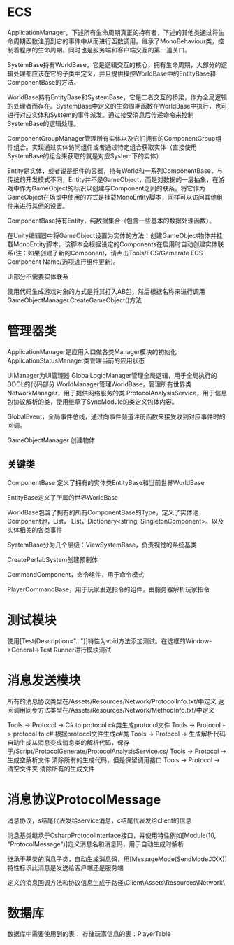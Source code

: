 # ECS

ApplicationManager，下述所有生命周期真正的持有者，下述的其他类通过将生命周期函数注册到它的事件中从而进行函数调用。继承了MonoBehaviour类，控制着程序的生命周期。同时也是服务端和客户端交互的第一道关口。

SystemBase持有WorldBase，它是逻辑交互的核心，拥有生命周期，大部分的逻辑处理都应该在它的子类中定义，并且提供操控WorldBase中的EntityBase和ComponentBase的方法。

WorldBase持有EntityBase和SystemBase，它是二者交互的桥梁，作为全局逻辑的处理者而存在。SystemBase中定义的生命周期函数在WorldBase中执行，也可进行对应实体和System的事件派发。通过接受消息后传递命令来控制SystemBase的逻辑处理。

ComponentGroupManager管理所有实体以及它们拥有的ComponentGroup组件组合。实现通过实体访问组件或者通过特定组合获取实体（直接使用SystemBase的组合来获取的就是对应System下的实体）

Entity是实体，或者说是组件的容器，持有World和一系列ComponentBase，与传统的开发模式不同，Entity并不是GameObject，而是对数据的一层抽象，在游戏中作为GameObject的标识以创建与Component之间的联系。将它作为GameObject在场景中使用的方式是挂载MonoEntity脚本，同样可以访问其他组件来进行其他的设置。

ComponentBase持有Entity，纯数据集合（包含一些基本的数据处理函数）。

在Unity编辑器中将GameObject设置为实体的方法：创建GameObject物体并挂载MonoEntity脚本，该脚本会根据设定的Components在启用时自动创建实体联系(注：如果创建了新的Component，请点击Tools/ECS/Gemerate ECS Component Name/选项进行组件更新)。

UI部分不需要实体联系

使用代码生成游戏对象的方式是将其打入AB包，然后根据名称来进行调用GameObjectManager.CreateGameObject()方法

# 管理器类

ApplicationManager是应用入口做各类Manager模块的初始化
ApplicationStatusManager类管理当前的应用状态

UIManager为UI管理器
GlobalLogicManager管理全局逻辑，用于全局执行的DDOL的代码部分
WorldManager管理WorldBase，管理所有世界类
NetworkManager，用于提供网络服务的类
ProtocolAnalysisService，用于信息包协议解析的类，使用继承了SyncModule的类定义包体内容。

GlobalEvent，全局事件总线，通过向事件频道注册函数来接受收到对应事件时的回调。

GameObjectManager 创建物体

## 关键类

ComponentBase 定义了拥有的实体类EntityBase和当前世界WorldBase

EntityBase定义了所属的世界WorldBase

WorldBase包含了拥有的所有ComponentBase的Type，定义了实体池，Component池，List<SystemBase>， List<EntityBase>，Dictionary<string, SingletonComponent>。以及实体相关的各类事件

SystemBase分为几个层级：ViewSystemBase，负责视觉的系统基类

CreatePerfabSystem创建预制体

CommandComponent，命令组件，用于命令模式

PlayerCommandBase，用于玩家发送指令的组件，由服务器解析玩家指令

# 测试模块

使用[Test(Description="...")]特性为void方法添加测试。在选框的Window->General->Test Runner进行模块测试

# 消息发送模块

所有的消息协议类型在/Assets/Resources/Network/ProtocolInfo.txt/中定义
返回调用同步方法类型在/Assets/Resources/Network/MethodInfo.txt/中定义

Tools -> Protocol -> C# to protocol c#类生成protocol文件
Tools -> Protocol -> protocol to c# 根据protocol文件生成c#类
Tools -> Protocol -> 生成解析代码 自动生成从消息变成消息类的解析代码，保存于/Script/ProtocolGenerate/ProtocolAnalysisService.cs/
Tools -> Protocol -> 生成空解析文件 清除所有的生成代码，但是保留调用接口
Tools -> Protocol -> 清空文件夹 清除所有的生成文件

# 消息协议ProtocolMessage

消息协议，s结尾代表发给service消息，c结尾代表发给client的信息

消息基类继承于CsharpProtocolInterface接口，并使用特性例如[Module(10, "ProtocolMessage")]定义消息名和消息码，用于自动生成时解析

继承于基类的消息子类，自动生成消息码，用[MessageMode(SendMode.XXX)]特性标识此消息是发送给客户端还是服务端

定义的消息回调方法和协议信息生成于路径\Client\Assets\Resources\Network\

# 数据库

数据库中需要使用到的表：
存储玩家信息的表：PlayerTable
